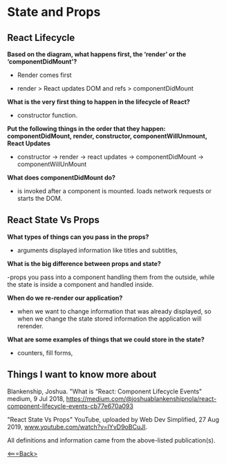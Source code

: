 # State and Props

## React Lifecycle

**Based on the diagram, what happens first, the ‘render’ or the ‘componentDidMount’?**

- Render comes first

- render > React updates DOM and refs > componentDidMount

**What is the very first thing to happen in the lifecycle of React?**

- constructor function.

**Put the following things in the order that they happen: componentDidMount, render, constructor, componentWillUnmount, React Updates**

- constructor -> render -> react updates -> componentDidMount -> componentWillUnMount

**What does componentDidMount do?**

- is invoked after a component is mounted. loads network requests or starts the DOM.

## React State Vs Props

**What types of things can you pass in the props?**

- arguments displayed information like titles and subtitles,

**What is the big difference between props and state?**

-props you pass into a component handling them from the outside, while the state is inside a component and handled inside.

**When do we re-render our application?**

- when we want to change information that was already displayed, so when we change the state stored information the application will rerender.

**What are some examples of things that we could store in the state?**

- counters, fill forms,

## Things I want to know more about

Blankenship, Joshua. "What is “React: Component Lifecycle Events" medium, 9 Jul 2018, <https://medium.com/@joshuablankenshipnola/react-component-lifecycle-events-cb77e670a093>

"React State Vs Props" YouTube, uploaded by Web Dev Simplified, 27 Aug 2019, www.youtube.com/watch?v=IYvD9oBCuJI.

All definitions and information came from the above-listed publication(s).

[<===Back>](README.md)
